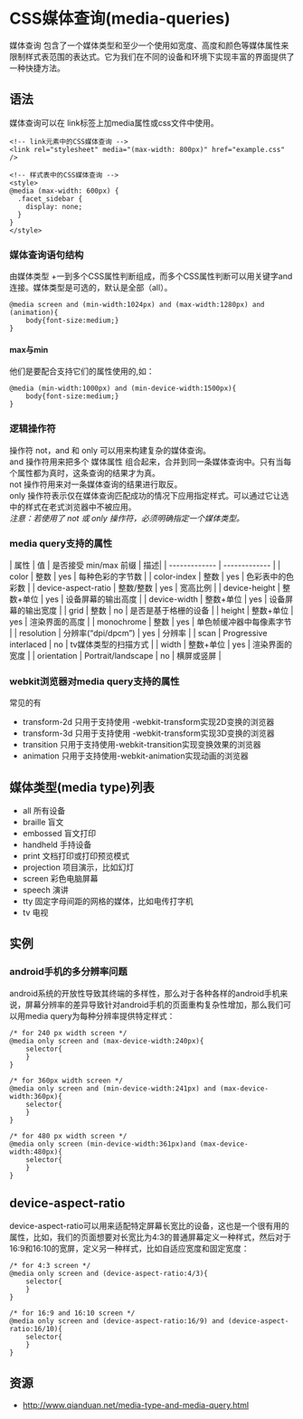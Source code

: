 # CSS媒体查询(media-queries)
媒体查询 包含了一个媒体类型和至少一个使用如宽度、高度和颜色等媒体属性来限制样式表范围的表达式。它为我们在不同的设备和环境下实现丰富的界面提供了一种快捷方法。

## 语法
媒体查询可以在 link标签上加media属性或css文件中使用。
```
<!-- link元素中的CSS媒体查询 -->
<link rel="stylesheet" media="(max-width: 800px)" href="example.css" />

<!-- 样式表中的CSS媒体查询 -->
<style>
@media (max-width: 600px) {
  .facet_sidebar {
    display: none;
  }
}
</style>
```

### 媒体查询语句结构
由媒体类型 +一到多个CSS属性判断组成，而多个CSS属性判断可以用关键字and连接。媒体类型是可选的，默认是全部（all）。
```
@media screen and (min-width:1024px) and (max-width:1280px) and (animation){
	body{font-size:medium;}
}
```

#### max与min
他们是要配合支持它们的属性使用的,如：
```
@media (min-width:1000px) and (min-device-width:1500px){
	body{font-size:medium;}
}
```

### 逻辑操作符
操作符 not，and 和 only 可以用来构建复杂的媒体查询。    
and 操作符用来把多个 媒体属性 组合起来，合并到同一条媒体查询中。只有当每个属性都为真时，这条查询的结果才为真。    
not 操作符用来对一条媒体查询的结果进行取反。    
only 操作符表示仅在媒体查询匹配成功的情况下应用指定样式。可以通过它让选中的样式在老式浏览器中不被应用。    
*注意：若使用了 not 或 only 操作符，必须明确指定一个媒体类型。*

### media query支持的属性
| 属性  | 值 | 是否接受 min/max 前缀 | 描述|
| ------------- | ------------- |
| color  | 整数  | yes  | 每种色彩的字节数 |
| color-index  | 整数  | yes  | 色彩表中的色彩数 |
| device-aspect-ratio  | 整数/整数  | yes  | 宽高比例 |
| device-height  | 整数+单位  | yes  | 设备屏幕的输出高度 |
| device-width  | 整数+单位  | yes  | 设备屏幕的输出宽度 |
| grid  | 整数  | no  | 是否是基于格栅的设备 |
| height  | 整数+单位  | yes  | 渲染界面的高度 |
| monochrome  | 整数  | yes  | 单色帧缓冲器中每像素字节 |
| resolution  | 分辨率(“dpi/dpcm”)  | yes  | 分辨率 |
| scan  | Progressive interlaced  | no  | tv媒体类型的扫描方式 |
| width  | 整数+单位  | yes  | 渲染界面的宽度 |
| orientation  | Portrait/landscape  | no  | 横屏或竖屏 |

### webkit浏览器对media query支持的属性
常见的有
* transform-2d	只用于支持使用 -webkit-transform实现2D变换的浏览器
* transform-3d	只用于支持使用 -webkit-transform实现3D变换的浏览器
* transition	只用于支持使用-webkit-transition实现变换效果的浏览器
* animation	只用于支持使用-webkit-animation实现动画的浏览器


## 媒体类型(media type)列表
* all	所有设备
* braille	盲文
* embossed	盲文打印
* handheld	手持设备
* print	文档打印或打印预览模式
* projection	项目演示，比如幻灯
* screen	彩色电脑屏幕
* speech	演讲
* tty	固定字母间距的网格的媒体，比如电传打字机
* tv 电视

## 实例
### android手机的多分辨率问题
android系统的开放性导致其终端的多样性，那么对于各种各样的android手机来说，屏幕分辨率的差异导致针对android手机的页面重构复杂性增加，那么我们可以用media query为每种分辨率提供特定样式：
```
/* for 240 px width screen */
@media only screen and (max-device-width:240px){
    selector{
    }
}

/* for 360px width screen */
@media only screen and (min-device-width:241px) and (max-device-width:360px){
    selector{
    }
}

/* for 480 px width screen */
@media only screen (min-device-width:361px)and (max-device-width:480px){
    selector{
    }
}
```

## device-aspect-ratio
device-aspect-ratio可以用来适配特定屏幕长宽比的设备，这也是一个很有用的属性，比如，我们的页面想要对长宽比为4:3的普通屏幕定义一种样式，然后对于16:9和16:10的宽屏，定义另一种样式，比如自适应宽度和固定宽度：
```
/* for 4:3 screen */
@media only screen and (device-aspect-ratio:4/3){
    selector{
    }
}

/* for 16:9 and 16:10 screen */
@media only screen and (device-aspect-ratio:16/9) and (device-aspect-ratio:16/10){
    selector{
    }
}
```

## 资源
* http://www.qianduan.net/media-type-and-media-query.html